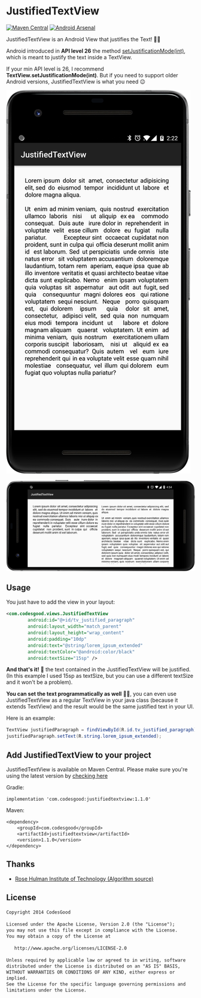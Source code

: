 JustifiedTextView
=========
[![Maven Central](https://img.shields.io/maven-central/v/com.codesgood/justifiedtextview.svg?label=Maven%20Central)](https://search.maven.org/search?q=g:%22com.codesgood%22%20AND%20a:%22justifiedtextview%22) [![Android Arsenal](https://img.shields.io/badge/Android%20Arsenal-JustifiedTextView-green.svg?style=flat)](https://android-arsenal.com/details/1/7273)

JustifiedTextView is an Android View that justifies the Text! 🙌🏻 

Android introduced in **API level 26** the method [setJustificationMode(int)](https://developer.android.com/reference/android/widget/TextView.html#setJustificationMode(int)), which is meant to justify the text inside a TextView.

If your min API level is 26, I recommend **TextView.setJustificationMode(int)**. But if you need to support older Android versions, JustifiedTextView is what you need 😉

![alt portrait](https://raw.githubusercontent.com/amilcar-sr/amilcar-sr.github.io/master/JustifiedTextView/portrait.png)


![alt landscape](https://raw.githubusercontent.com/amilcar-sr/amilcar-sr.github.io/master/JustifiedTextView/landscape.png)


## Usage

You just have to add the view in your layout:

```xml
<com.codesgood.views.JustifiedTextView
        android:id="@+id/tv_justified_paragraph"
        android:layout_width="match_parent"
        android:layout_height="wrap_content"
        android:padding="10dp"
        android:text="@string/lorem_ipsum_extended"
        android:textColor="@android:color/black"
        android:textSize="15sp" />
```

**And that's it!** 🎉 the text contained in the JustifiedTextView will be justified. (In this example I used 15sp as textSize, but you can use a different textSize and it won't be a problem).

**You can set the text programmatically as well** 👍🏻, you can even use JustifiedTextView as a regular TextView in your java class (because it extends TextView) and the result would be the same justified text in your UI. 

Here is an example:

```java
TextView justifiedParagraph = findViewById(R.id.tv_justified_paragraph);
justifiedParagraph.setText(R.string.lorem_ipsum_extended);
````


## Add JustifiedTextView to your project

JustifiedTextView is available on Maven Central. Please make sure you're using the latest version by [checking here](http://search.maven.org/#search%7Cga%7C1%7Cg%3A%22com.codesgood%22%20AND%20a%3A%22justifiedtextview%22)

Gradle:
```
implementation 'com.codesgood:justifiedtextview:1.1.0'
```

Maven:
```
<dependency>
    <groupId>com.codesgood</groupId>
    <artifactId>justifiedtextview</artifactId>
    <version>1.1.0</version>
</dependency>
```


## Thanks

- [Rose Hulman Institute of Technology (Algorithm source)](https://www.rose-hulman.edu/class/csse/csse221/200910/Projects/Markov/justification.html)


## License

    Copyright 2014 CodesGood

    Licensed under the Apache License, Version 2.0 (the "License");
    you may not use this file except in compliance with the License.
    You may obtain a copy of the License at

       http://www.apache.org/licenses/LICENSE-2.0

    Unless required by applicable law or agreed to in writing, software
    distributed under the License is distributed on an "AS IS" BASIS,
    WITHOUT WARRANTIES OR CONDITIONS OF ANY KIND, either express or implied.
    See the License for the specific language governing permissions and
    limitations under the License.
